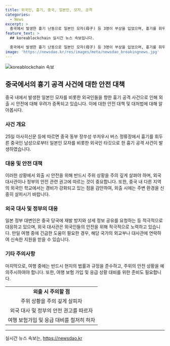```yaml
---
title: 외국인, 흉기, 중국, 일본인, 모자, 공격
categories:
  - News
excerpt: >
  중국에서 발생한 흉기 난동으로 일본인 모자(母子) 등 3명이 부상을 입었으며, 흉기를 휘두른 중국인 남성은 이동 중인 어린이를 태운 스쿨버스에서 이 모자를 덮쳤다. 사건이 발생한 쑤저우시는 상하이시에 이어 일본 기업이 많이 진출한 도시로, 이로 인해 인근지역의 일본인 학교에서는 경비가 강화되었다. 중국 각지에서 흉기 관련 사건이 잇따르자 중국 당국은 주의를 당부했으며, 일본 정부 대변인은 중국 당국에 재발 방지와 상세 정보 공유를 요청했다.
feature_text: >
  ## koreablockchain 실시간 뉴스 속보입니다.

  중국에서 발생한 흉기 난동으로 일본인 모자(母子) 등 3명이 부상을 입었으며, 흉기를 휘두른 중국인 남성은 이동 중인 어린이를 태운 스쿨버스에서 이 모자를 덮쳤다. 사건이 발생한 쑤저우시는 상하이시에 이어 일본 기업이 많이 진출한 도시로, 이로 인해 인근지역의 일본인 학교에서는 경비가 강화되었다. 중국 각지에서 흉기 관련 사건이 잇따르자 중국 당국은 주의를 당부했으며, 일본 정부 대변인은 중국 당국에 재발 방지와 상세 정보 공유를 요청했다.
image: 'https://newsdao.kr/res/images/meta/newsdao_breakingnews.jpg'
---
```


<p><img src="https://newsdao.kr/res/images/meta/newsdao_breakingnews.jpg" alt="koreablockchain 속보" /></p>

<h2 data-ke-size="size26">중국에서의 흉기 공격 사건에 대한 안전 대책</h2>

<p data-ke-size="size16">중국 내에서 발생한 일본인 모자를 비롯한 외국인들을 향한 흉기 공격 사건으로 인해 외출 시 안전에 대해 우려가 증폭되고 있습니다. 이에 대한 안전 대책 및 대처법에 대해 알아봅시다.</p>

<h3>사건 개요</h3>

<p data-ke-size="size16">25일 아사히신문 등에 따르면 중국 동부 장쑤성 쑤저우시 버스 정류장에서 흉기를 휘두른 중국인 남성으로부터 일본인 모자를 비롯한 외국인 타깃으로 한 흉기 공격 사건이 발생하였습니다.</p>

<h3>대응 및 안전 대책</h3>

<p data-ke-size="size16">이러한 상황에서 외출 시 안전을 위해 반드시 주위 상황을 주의 깊게 살펴야 하며, 외국 대사관이나 정부의 안전 관련 권고에 따르는 것이 중요합니다. 또한, 중국 내 다른 지역의 외국인 학교에서는 경비가 강화되고 있는 점을 감안하여, 외출 시에는 주변 환경을 신중히 살피시기 바랍니다.</p>

<h3>외국 대사 및 정부의 대응</h3>

<p data-ke-size="size16">일본 정부 대변인은 중국 당국에 재발 방지와 상세 정보 공유를 요청하는 등 적극적으로 대응하고 있으며, 외국 대사관은 외국인들의 안전을 위해 적극적으로 노력하고 있습니다. 만일 여행 중에 긴급한 도움이 필요한 경우, 해당 국가의 외교부나 대사관에 연락하여 신속한 지원을 받을 수 있습니다.</p>

<h3>기타 주의사항</h3>

<p data-ke-size="size16">마지막으로, 여행 중에는 반드시 현지의 법률과 규정을 준수하고, 주위의 안전 상황을 예의주시하여야 합니다. 또한, 여행 보험 가입 및 응급 상황 대비를 위한 준비도 필요합니다.</p>

<table>
    <tr>
        <td style="text-align: center; height: 17px;"><b>외출 시 주의할 점</b></td>
    </tr>
    <tr>
        <td style="text-align: center; height: 17px;">주위 상황을 주의 깊게 살피자</td>
    </tr>
    <tr>
        <td style="text-align: center; height: 17px;">외국 대사 및 정부의 안전 권고를 따르자</td>
    </tr>
    <tr>
        <td style="text-align: center; height: 17px;">여행 보험가입 및 응급 대비를 철저히 하자</td>
    </tr>
</table>

<p><hr></p>
실시간 뉴스 속보는, <a href="https://newsdao.kr" rel="dofollow">https://newsdao.kr</a>


